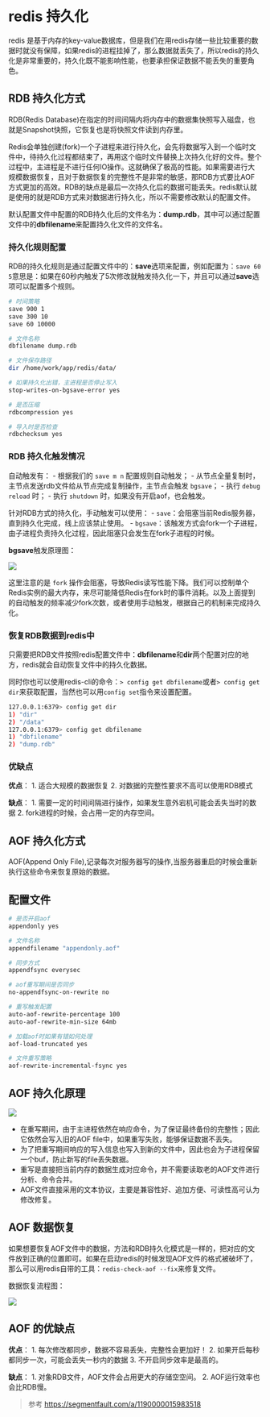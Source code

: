 # redis 持久化 

redis 是基于内存的key-value数据库，但是我们在用redis存储一些比较重要的数据时就没有保障，如果redis的进程挂掉了，那么数据就丢失了，所以redis的持久化是非常重要的，持久化既不能影响性能，也要承担保证数据不能丢失的重要角色。

## RDB 持久化方式

RDB(Redis Database)在指定的时间间隔内将内存中的数据集快照写入磁盘，也就是Snapshot快照，它恢复也是将快照文件读到内存里。

Redis会单独创建(fork)一个子进程来进行持久化，会先将数据写入到一个临时文件中，待持久化过程都结束了，再用这个临时文件替换上次持久化好的文件。整个过程中，主进程是不进行任何IO操作。这就确保了极高的性能。如果需要进行大规模数据恢复，且对于数据恢复的完整性不是非常的敏感，那RDB方式要比AOF方式更加的高效。RDB的缺点是最后一次持久化后的数据可能丢失。redis默认就是使用的就是RDB方式来对数据进行持久化，所以不需要修改默认的配置文件。

默认配置文件中配置的RDB持久化后的文件名为：**dump.rdb**，其中可以通过配置文件中的**dbfilename**来配置持久化文件的文件名。

### 持久化规则配置

RDB的持久化规则是通过配置文件中的：**save**选项来配置，例如配置为：`save 60 5`意思是：如果在60秒内触发了5次修改就触发持久化一下，并且可以通过**save**选项可以配置多个规则。

```bash
# 时间策略
save 900 1
save 300 10
save 60 10000

# 文件名称
dbfilename dump.rdb

# 文件保存路径
dir /home/work/app/redis/data/

# 如果持久化出错，主进程是否停止写入
stop-writes-on-bgsave-error yes

# 是否压缩
rdbcompression yes

# 导入时是否检查
rdbchecksum yes
```

### RDB 持久化触发情况

自动触发有：
    - 根据我们的 `save m n` 配置规则自动触发；
    - 从节点全量复制时，主节点发送rdb文件给从节点完成复制操作，主节点会触发 `bgsave`；
    - 执行 `debug reload` 时；
    - 执行 `shutdown` 时，如果没有开启aof，也会触发。


针对RDB方式的持久化，手动触发可以使用：
    - `save`：会阻塞当前Redis服务器，直到持久化完成，线上应该禁止使用。
    - `bgsave`：该触发方式会fork一个子进程，由子进程负责持久化过程，因此阻塞只会发生在fork子进程的时候。

**bgsave**触发原理图：

![](https://tva1.sinaimg.cn/large/007S8ZIlly1gfo476s8c3j30m80k7gmr.jpg)

这里注意的是 `fork` 操作会阻塞，导致Redis读写性能下降。我们可以控制单个Redis实例的最大内存，来尽可能降低Redis在fork时的事件消耗。以及上面提到的自动触发的频率减少fork次数，或者使用手动触发，根据自己的机制来完成持久化。

### 恢复RDB数据到redis中

只需要把RDB文件按照redis配置文件中：**dbfilename**和**dir**两个配置对应的地方，redis就会自动恢复文件中的持久化数据。 

同时你也可以使用redis-cli的命令：`> config get dbfilename`或者`> config get dir`来获取配置，当然也可以用`config set`指令来设置配置。

```bash
127.0.0.1:6379> config get dir
1) "dir"
2) "/data"
127.0.0.1:6379> config get dbfilename
1) "dbfilename"
2) "dump.rdb"
```

### 优缺点

**优点**：
    1. 适合大规模的数据恢复
    2. 对数据的完整性要求不高可以使用RDB模式

**缺点**：
    1. 需要一定的时间间隔进行操作，如果发生意外宕机可能会丢失当时的数据
    2. fork进程的时候，会占用一定的内存空间。

## AOF 持久化方式

AOF(Append Only File),记录每次对服务器写的操作,当服务器重启的时候会重新执行这些命令来恢复原始的数据。

## 配置文件

```bash
# 是否开启aof
appendonly yes

# 文件名称
appendfilename "appendonly.aof"

# 同步方式
appendfsync everysec

# aof重写期间是否同步
no-appendfsync-on-rewrite no

# 重写触发配置
auto-aof-rewrite-percentage 100
auto-aof-rewrite-min-size 64mb

# 加载aof时如果有错如何处理
aof-load-truncated yes

# 文件重写策略
aof-rewrite-incremental-fsync yes
```

## AOF 持久化原理

![](https://tva1.sinaimg.cn/large/007S8ZIlly1gfo5su4nxtj30m80j23zw.jpg)

- 在重写期间，由于主进程依然在响应命令，为了保证最终备份的完整性；因此它依然会写入旧的AOF file中，如果重写失败，能够保证数据不丢失。
- 为了把重写期间响应的写入信息也写入到新的文件中，因此也会为子进程保留一个buf，防止新写的file丢失数据。
- 重写是直接把当前内存的数据生成对应命令，并不需要读取老的AOF文件进行分析、命令合并。
- AOF文件直接采用的文本协议，主要是兼容性好、追加方便、可读性高可认为修改修复。

## AOF 数据恢复

如果想要恢复AOF文件中的数据，方法和RDB持久化模式是一样的，把对应的文件放到正确的位置即可。如果在启动redis的时候发现AOF文件的格式被破坏了，那么可以用redis自带的工具：`redis-check-aof --fix`来修复文件。

数据恢复流程图：

![](https://tva1.sinaimg.cn/large/007S8ZIlly1gfo5uba2z8j30if0m80tj.jpg)

## AOF 的优缺点

**优点**：
    1. 每次修改都同步，数据不容易丢失，完整性会更加好！
    2. 如果开启每秒都同步一次，可能会丢失一秒内的数据
    3. 不开启同步效率是最高的。

**缺点**：
    1. 对象RDB文件，AOF文件会占用更大的存储空空间。
    2. AOF运行效率也会比RDB慢。

> 参考 https://segmentfault.com/a/1190000015983518
